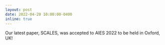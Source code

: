 ```yaml
---
layout: post
date: 2022-04-20 10:00:00-0400
inline: true
---
```


Our latest paper, SCALES, was accepted to AIES 2022 to be held in Oxford, UK!